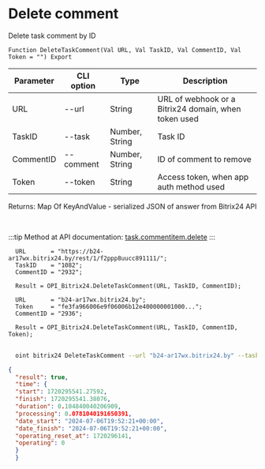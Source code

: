 ﻿---
sidebar_position: 5
---

# Delete comment
 Delete task comment by ID



`Function DeleteTaskComment(Val URL, Val TaskID, Val CommentID, Val Token = "") Export`

  | Parameter | CLI option | Type | Description |
  |-|-|-|-|
  | URL | --url | String | URL of webhook or a Bitrix24 domain, when token used |
  | TaskID | --task | Number, String | Task ID |
  | CommentID | --comment | Number, String | ID of comment to remove |
  | Token | --token | String | Access token, when app auth method used |

  
  Returns:  Map Of KeyAndValue - serialized JSON of answer from Bitrix24 API

<br/>

:::tip
Method at API documentation: [task.commentitem.delete](https://dev.1c-bitrix.ru/rest_help/tasks/task/commentitem/delete.php)
:::
<br/>


```bsl title="Code example"
  URL       = "https://b24-ar17wx.bitrix24.by/rest/1/f2ppp8uucc891111/";
  TaskID    = "1082";
  CommentID = "2932";
  
  Result = OPI_Bitrix24.DeleteTaskComment(URL, TaskID, CommentID);
  
  URL       = "b24-ar17wx.bitrix24.by";
  Token     = "fe3fa966006e9f06006b12e400000001000...";
  CommentID = "2936";
  
  Result = OPI_Bitrix24.DeleteTaskComment(URL, TaskID, CommentID, Token);
```



```sh title="CLI command example"
    
  oint bitrix24 DeleteTaskComment --url "b24-ar17wx.bitrix24.by" --task "1082" --comment "2936" --token "fe3fa966006e9f06006b12e400000001000..."

```

```json title="Result"
{
  "result": true,
  "time": {
  "start": 1720295541.27592,
  "finish": 1720295541.38076,
  "duration": 0.104840040206909,
  "processing": 0.0781040191650391,
  "date_start": "2024-07-06T19:52:21+00:00",
  "date_finish": "2024-07-06T19:52:21+00:00",
  "operating_reset_at": 1720296141,
  "operating": 0
  }
  }
```
